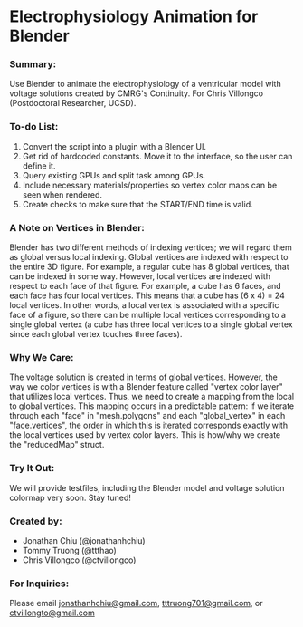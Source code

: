 # Electrophysiology Animation for Blender

### Summary:
Use Blender to animate the electrophysiology of a ventricular model with voltage solutions created by CMRG's Continuity. For Chris Villongco (Postdoctoral Researcher, UCSD). 

### To-do List:
1. Convert the script into a plugin with a Blender UI.
2. Get rid of hardcoded constants. Move it to the interface, so the user can define it.
3. Query existing GPUs and split task among GPUs.
4. Include necessary materials/properties so vertex color maps can be seen when rendered.
5. Create checks to make sure that the START/END time is valid.

### A Note on Vertices in Blender:
Blender has two different methods of indexing vertices; we will regard them as global versus local indexing. Global vertices are indexed with respect to the entire 3D figure. For example, a regular cube has 8 global vertices, that can be indexed in some way. However, local vertices are indexed with respect to each face of that figure. For example, a cube has 6 faces, and each face has four local vertices. This means that a cube has (6 x 4) = 24 local vertices. In other words, a local vertex is associated with a specific face of a figure, so there can be multiple local vertices corresponding to a single global vertex (a cube has three local vertices to a single global vertex since each global vertex touches three faces).

### Why We Care:
The voltage solution is created in terms of global vertices. However, the way we color vertices is with a Blender feature called "vertex color layer" that utilizes local vertices. Thus, we need to create a mapping from the local to global vertices. This mapping occurs in a predictable pattern: if we iterate through each "face" in "mesh.polygons" and each "global_vertex" in each "face.vertices", the order in which this is iterated corresponds exactly with the local vertices used by vertex color layers. This is how/why we create the "reducedMap" struct.

### Try It Out:
We will provide testfiles, including the Blender model and voltage solution colormap very soon. Stay tuned!

### Created by:
* Jonathan Chiu (@jonathanhchiu)
* Tommy Truong (@ttthao)
* Chris Villongco (@ctvillongco)

### For Inquiries:
Please email jonathanhchiu@gmail.com, tttruong701@gmail.com, or ctvillongto@gmail.com

